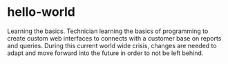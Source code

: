 # hello-world
Learning the basics.
Technician learning the basics of programming to create custom web interfaces to connects with a customer base on reports and queries.
During this current world wide crisis, changes are needed to adapt and move forward into the future  in order to not be left behind.
